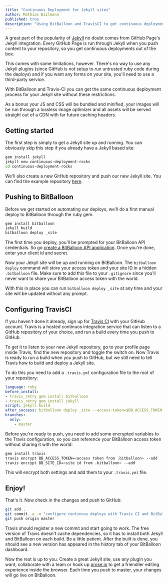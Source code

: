 ```yaml
---
title: "Continuous Deployment for Jekyll sites"
author: Mathias Biilmann
published: true
description: "Using BitBalloon and TravisCI to get continuous deployments for Jekyll sites without GitHub pages' limitations"
---
```


A great part of the popularity of [Jekyll](http://jekyllrb.com/) no doubt comes from GitHub Page's Jekyll integration. Every GitHub Page is run through Jekyll when you push content to your repository, so you get continuous deployments out of the box.

This comes with some limitations, however. There's no way to use any Jekyll plugins (since GitHub is not setup to run untrusted ruby code during the deploys) and if you want any forms on your site, you'll need to use a third-party service.

With BitBalloon and Travis-CI you can get the same continuous deployment process for your Jekyll site without these restrictions.

As a bonus your JS and CSS will be bundled and minified, your images will be run through a lossless image optimizer and all assets will be served straight out of a CDN with far future caching headers.

## Getting started

The first step is simply to get a Jekyll site up and running. You can obviously skip this step if you already have a Jekyll based site:

```bash
gem install jekyll
jekyll new continuous-deployment-rocks
cd continuous-deployment-rocks
```

We'll also create a new GitHub repository and push our new Jekyll site. You can find the example repository [here](https://github.com/BitBalloon/jekyll-continuos-deployment).

## Pushing to BitBalloon

Before we get started on automating our deploys, we'll do a first manual deploy to BitBalloon through the ruby gem.

```bash
gem install bitballoon
jekyll build
bitballoon deploy _site
```

The first time you deploy, you'll be prompted for your BitBalloon API credentials. So go [create a BitBalloon API application](https://www.bitballoon.com/applications). Once you're done, enter your client id and secret.

Now your Jekyll site will be up and running on BitBalloon. The `bitballoon deploy` command will store your access token and your site ID in a hidden `.bitballoon` file. Make sure to add this file to your `.gitignore` since you'll never want to share your BitBalloon access token with the world.

With this in place you can run `bitballoon deploy _site` at any time and your site will be updated without any prompt.

## Configuring TravisCI

If you haven't done it already, sign up for [Travis CI](https://travis-ci.org) with your GitHub account. Travis is a hosted continuos integration service that can listen to a GitHub repository of your choice, and run a build every time you push to GitHub.

To get it to listen to your new Jekyll repository, go to your profile page inside Travis, find the new repository and toggle the switch on. Now Travis is ready to run a build when you push to GitHub, but we still need to tell Travis how to build and deploy a Jekyll site.

To do this you need to add a `.travis.yml` configuration file to the root of your repository:

```yaml
language: ruby
before_install:
- travis_retry gem install bitballoon
- travis_retry gem install jekyll
script: jekyll build
after_success: bitballoon deploy _site --access-token=$BB_ACCESS_TOKEN --site-id=$BB_SITE_ID
branches:
  only:
    - master
```

Before you're ready to push, you need to add some encrypted variables to the Travis configuration, so you can reference your BitBalloon access token without sharing it with the world:

```bash
gem install travis
travis encrypt BB_ACCESS_TOKEN=<access token from .bitballoon> --add
travis encrypt BB_SITE_ID=<site id from .bitballoon> --add
```

This will encrypt both settings and add them to your `.travis.yml` file.

## Enjoy!

That's it. Now check in the changes and push to GitHub:

```bash
git add .
git commit -a -m "configure continous deploys with Travis CI and BitBalloon"
git push origin master
```

Travis should register a new commit and start going to work. The free version of Travis doesn't cache dependencies, so it has to install both Jekyll and BitBalloon on each build. Be a little patient. After the built is done, you should see a new version has appeared in the history tab of your BitBalloon dashboard.

Now the rest is up to you. Create a great Jekyll site, use any plugin you want, collaborate with a team or hook up [prose.io](http://prose.io/) to get a friendlier editing experience inside the browser. Each time you push to master, your changes will go live on BitBalloon.
